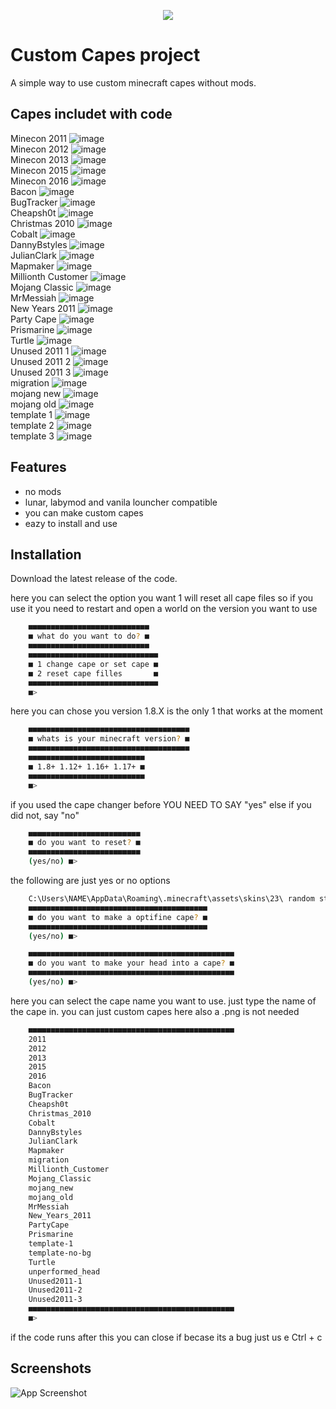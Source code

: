 
<p align="center">
  <img src="https://github.com/overnice-exe/custom-capes/blob/main/logo.bmp" />
</p>



# Custom Capes project

A simple way to use custom minecraft capes without mods.


## Capes includet with code
Minecon 2011
![image](https://github.com/overnice-exe/custom-capes/blob/main/2011.png)<br/>
Minecon 2012
![image](https://github.com/overnice-exe/custom-capes/blob/main/2012.png)<br/>
Minecon 2013
![image](https://github.com/overnice-exe/custom-capes/blob/main/2013.png)<br/>
Minecon 2015
![image](https://github.com/overnice-exe/custom-capes/blob/main/2015.png)<br/>
Minecon 2016
![image](https://github.com/overnice-exe/custom-capes/blob/main/2016.png)<br/>
Bacon
![image](https://github.com/overnice-exe/custom-capes/blob/main/Bacon.png)<br/>
BugTracker
![image](https://github.com/overnice-exe/custom-capes/blob/main/BugTracker.png)<br/>
Cheapsh0t
![image](https://github.com/overnice-exe/custom-capes/blob/main/Cheapsh0t.png)<br/>
Christmas 2010
![image](https://github.com/overnice-exe/custom-capes/blob/main/Christmas_2010.png)<br/>
Cobalt
![image](https://github.com/overnice-exe/custom-capes/blob/main/Cobalt.png)<br/>
DannyBstyles
![image](https://github.com/overnice-exe/custom-capes/blob/main/DannyBstyles.png)<br/>
JulianClark
![image](https://github.com/overnice-exe/custom-capes/blob/main/JulianClark.png)<br/>
Mapmaker
![image](https://github.com/overnice-exe/custom-capes/blob/main/Mapmaker.png)<br/>
Millionth Customer
![image](https://github.com/overnice-exe/custom-capes/blob/main/Millionth_Customer.png)<br/>
Mojang Classic
![image](https://github.com/overnice-exe/custom-capes/blob/main/Mojang_Classic.png)<br/>
MrMessiah
![image](https://github.com/overnice-exe/custom-capes/blob/main/MrMessiah.png)<br/>
New Years 2011
![image](https://github.com/overnice-exe/custom-capes/blob/main/New_Years_2011.png)<br/>
Party Cape
![image](https://github.com/overnice-exe/custom-capes/blob/main/PartyCape.png)<br/>
Prismarine
![image](https://github.com/overnice-exe/custom-capes/blob/main/Prismarine.png)<br/>
Turtle
![image](https://github.com/overnice-exe/custom-capes/blob/main/Turtle.png)<br/>
Unused 2011 1
![image](https://github.com/overnice-exe/custom-capes/blob/main/Unused2011-1.png)<br/>
Unused 2011 2
![image](https://github.com/overnice-exe/custom-capes/blob/main/Unused2011-2.png)<br/>
Unused 2011 3
![image](https://github.com/overnice-exe/custom-capes/blob/main/Unused2011-3.png)<br/>
migration
![image](https://github.com/overnice-exe/custom-capes/blob/main/migration.png)<br/>
mojang new
![image](https://github.com/overnice-exe/custom-capes/blob/main/mojang_new.png)<br/>
mojang old
![image](https://github.com/overnice-exe/custom-capes/blob/main/mojang_old.png)<br/>
template 1
![image](https://github.com/overnice-exe/custom-capes/blob/main/template-1.png)<br/>
template 2
![image](https://github.com/overnice-exe/custom-capes/blob/main/template-no-bg.png)<br/>
template 3
![image](https://github.com/overnice-exe/custom-capes/blob/main/unperformed_head.png)<br/>


## Features

- no mods
- lunar, labymod and vanila louncher compatible
- you can make custom capes
- eazy to install and use


## Installation

Download the latest release of the code.


here you can select the option you want
1 will reset all cape files so if you use it you need to restart and open a world on the version you want to use
```bash
    ■■■■■■■■■■■■■■■■■■■■■■■■■■■
    ■ what do you want to do? ■
    ■■■■■■■■■■■■■■■■■■■■■■■■■■■
    ■■■■■■■■■■■■■■■■■■■■■■■■■■■■■
    ■ 1 change cape or set cape ■
    ■ 2 reset cape filles       ■
    ■■■■■■■■■■■■■■■■■■■■■■■■■■■■■
    ■>
```
here you can chose you version 1.8.X is the only 1 that works at the moment
```bash
    ■■■■■■■■■■■■■■■■■■■■■■■■■■■■■■■■■■■■
    ■ whats is your minecraft version? ■
    ■■■■■■■■■■■■■■■■■■■■■■■■■■■■■■■■■■■■
    ■■■■■■■■■■■■■■■■■■■■■■■■■■
    ■ 1.8+ 1.12+ 1.16+ 1.17+ ■
    ■■■■■■■■■■■■■■■■■■■■■■■■■■
    ■>
```
if you used the cape changer before YOU NEED TO SAY "yes" else if you did not, say "no"
```bash
    ■■■■■■■■■■■■■■■■■■■■■■■■■
    ■ do you want to reset? ■
    ■■■■■■■■■■■■■■■■■■■■■■■■■
    (yes/no) ■>
```
the following are just yes or no options
```bash
    C:\Users\NAME\AppData\Roaming\.minecraft\assets\skins\23\ random string to text
    ■■■■■■■■■■■■■■■■■■■■■■■■■■■■■■■■■■■■■■■■
    ■ do you want to make a optifine cape? ■
    ■■■■■■■■■■■■■■■■■■■■■■■■■■■■■■■■■■■■■■■■
    (yes/no) ■>
```

```bash
    ■■■■■■■■■■■■■■■■■■■■■■■■■■■■■■■■■■■■■■■■■■■■■■
    ■ do you want to make your head into a cape? ■
    ■■■■■■■■■■■■■■■■■■■■■■■■■■■■■■■■■■■■■■■■■■■■■■
    (yes/no) ■>
```
here you can select the cape name you want to use. just type the name of the cape in. you can just custom capes here also a .png is not needed
```bash
    ■■■■■■■■■■■■■■■■■■■■■■■■■■■■■■■■■■■■■■■■■■■■■■
    2011
    2012
    2013
    2015
    2016
    Bacon
    BugTracker
    Cheapsh0t
    Christmas_2010
    Cobalt
    DannyBstyles
    JulianClark
    Mapmaker
    migration
    Millionth_Customer
    Mojang_Classic
    mojang_new
    mojang_old
    MrMessiah
    New_Years_2011
    PartyCape
    Prismarine
    template-1
    template-no-bg
    Turtle
    unperformed_head
    Unused2011-1
    Unused2011-2
    Unused2011-3
    ■■■■■■■■■■■■■■■■■■■■■■■■■■■■■■■■■■■■■■■■■■■■■■
    ■>
```
if the code runs after this you can close if becase its a bug just us e Ctrl + c

    
## Screenshots

![App Screenshot](https://via.placeholder.com/468x300?text=App+Screenshot+Here)

